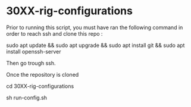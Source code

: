 # 30XX-rig-configurations


Prior to running this script, you must have ran the following command in order to reach ssh and clone this repo :

sudo apt update && sudo apt upgrade && sudo apt install git && sudo apt install openssh-server



Then go trough ssh.

Once the repository is cloned 

cd 30XX-rig-configurations

sh run-config.sh
